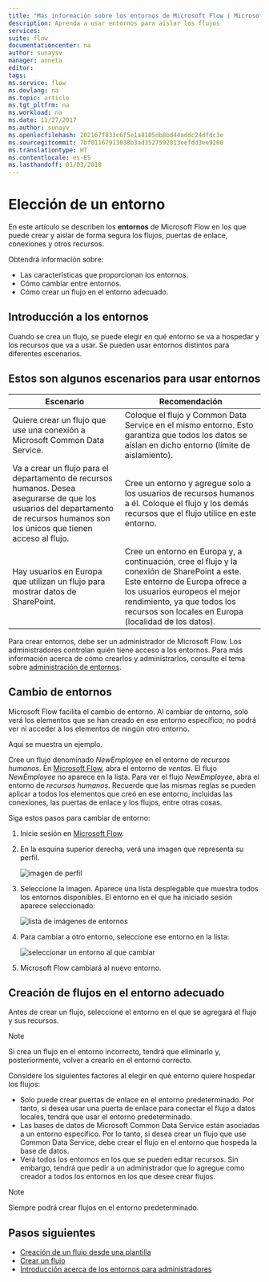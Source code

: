 ```yaml
---
title: "Más información sobre los entornos de Microsoft Flow | Microsoft Docs"
description: Aprenda a usar entornos para aislar los flujos
services: 
suite: flow
documentationcenter: na
author: sunaysv
manager: anneta
editor: 
tags: 
ms.service: flow
ms.devlang: na
ms.topic: article
ms.tgt_pltfrm: na
ms.workload: na
ms.date: 11/27/2017
ms.author: sunayv
ms.openlocfilehash: 202167f833c6f5e1a8105db8bd44addc24dfdc3e
ms.sourcegitcommit: 7bf01167913038b3ad3527592013eefdd3ee9200
ms.translationtype: HT
ms.contentlocale: es-ES
ms.lasthandoff: 01/03/2018
---
```

# <a name="choosing-an-environment"></a>Elección de un entorno

En este artículo se describen los **entornos** de Microsoft Flow en los que puede crear y aislar de forma segura los flujos, puertas de enlace, conexiones y otros recursos.

Obtendrá información sobre:

* Las características que proporcionan los entornos.
* Cómo cambiar entre entornos.
* Cómo crear un flujo en el entorno adecuado.

## <a name="environments-overview"></a>Introducción a los entornos

Cuando se crea un flujo, se puede elegir en qué entorno se va a hospedar y los recursos que va a usar. Se pueden usar entornos distintos para diferentes escenarios.

## <a name="here-are-a-few-scenarios-for-using-environments"></a>Estos son algunos escenarios para usar entornos

Escenario|Recomendación
-----|-----
Quiere crear un flujo que use una conexión a Microsoft Common Data Service.|Coloque el flujo y Common Data Service en el mismo entorno. Esto garantiza que todos los datos se aíslan en dicho entorno (límite de aislamiento).
Va a crear un flujo para el departamento de recursos humanos. Desea asegurarse de que los usuarios del departamento de recursos humanos son los únicos que tienen acceso al flujo.|Cree un entorno y agregue solo a los usuarios de recursos humanos a él. Coloque el flujo y los demás recursos que el flujo utilice en este entorno.
Hay usuarios en Europa que utilizan un flujo para mostrar datos de SharePoint.|Cree un entorno en Europa y, a continuación, cree el flujo y la conexión de SharePoint a este. Este entorno de Europa ofrece a los usuarios europeos el mejor rendimiento, ya que todos los recursos son locales en Europa (localidad de los datos).

Para crear entornos, debe ser un administrador de Microsoft Flow. Los administradores controlan quién tiene acceso a los entornos. Para más información acerca de cómo crearlos y administrarlos, consulte el tema sobre [administración de entornos](environments-overview-admin.md).

## <a name="switching-environments"></a>Cambio de entornos

Microsoft Flow facilita el cambio de entorno. Al cambiar de entorno, solo verá los elementos que se han creado en ese entorno específico; no podrá ver ni acceder a los elementos de ningún otro entorno.

Aquí se muestra un ejemplo.

Cree un flujo denominado *NewEmployee* en el entorno de *recursos humanos*. En [Microsoft Flow](https://flow.microsoft.com), abra el entorno de *ventas*. El flujo *NewEmployee* no aparece en la lista. Para ver el flujo *NewEmployee*, abra el entorno de *recursos humanos*. Recuerde que las mismas reglas se pueden aplicar a todos los elementos que creó en ese entorno, incluidas las conexiones, las puertas de enlace y los flujos, entre otras cosas.

Siga estos pasos para cambiar de entorno:

1. Inicie sesión en [Microsoft Flow](https://flow.microsoft.com).
1. En la esquina superior derecha, verá una imagen que representa su perfil.

   ![imagen de perfil](./media/environments-overview-maker/default-environment.png)

1. Seleccione la imagen. Aparece una lista desplegable que muestra todos los entornos disponibles. El entorno en el que ha iniciado sesión aparece seleccionado:

   ![lista de imágenes de entornos](./media/environments-overview-maker/all-environments.png)
1. Para cambiar a otro entorno, seleccione ese entorno en la lista:

   ![seleccionar un entorno al que cambiar](./media/environments-overview-maker/select-europe.png)
1. Microsoft Flow cambiará al nuevo entorno.

## <a name="create-flows-in-the-right-environment"></a>Creación de flujos en el entorno adecuado

Antes de crear un flujo, seleccione el entorno en el que se agregará el flujo y sus recursos.

> [!NOTE]
Si crea un flujo en el entorno incorrecto, tendrá que eliminarlo y, posteriormente, volver a crearlo en el entorno correcto.

Considere los siguientes factores al elegir en qué entorno quiere hospedar los flujos:

* Solo puede crear puertas de enlace en el entorno predeterminado. Por tanto, si desea usar una puerta de enlace para conectar el flujo a datos locales, tendrá que usar el entorno predeterminado.
* Las bases de datos de Microsoft Common Data Service están asociadas a un entorno específico. Por lo tanto, si desea crear un flujo que use Common Data Service, debe crear el flujo en el entorno que hospeda la base de datos.
* Verá todos los entornos en los que se pueden editar recursos. Sin embargo, tendrá que pedir a un administrador que lo agregue como creador a todos los entornos en los que desee crear flujos.

> [!NOTE]
Siempre podrá crear flujos en el entorno predeterminado.

## <a name="next-steps"></a>Pasos siguientes

* [Creación de un flujo desde una plantilla](get-started-logic-template.md)
* [Crear un flujo](get-started-logic-flow.md)
* [Introducción acerca de los entornos para administradores](environments-overview-admin.md)